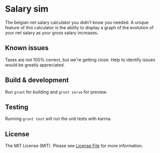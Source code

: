 # Salary sim

The belgian net salary calculator you didn't know you needed. A unique feature of this calculator is the ability to display a graph of the evolution of your net salary as your gross salary increases.

## Known issues

Taxes are not 100% correct, but we're getting close. Help to identify issues would be greatly appreciated.

## Build & development

Run `grunt` for building and `grunt serve` for preview.

## Testing

Running `grunt test` will run the unit tests with karma.

## License

The MIT License (MIT). Please see [License File](LICENSE.md) for more information.
